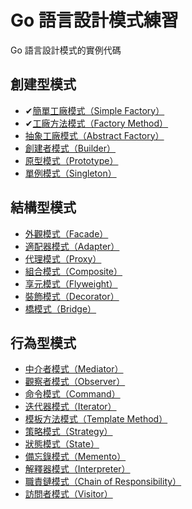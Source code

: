 # Go 語言設計模式練習


Go 語言設計模式的實例代碼

## 創建型模式

* ✔[簡單工廠模式（Simple Factory）](https://github.com/senghoo/golang-design-pattern/tree/master/00_simple_factory)
* ✔[工廠方法模式（Factory Method）](https://github.com/senghoo/golang-design-pattern/tree/master/04_factory_method)
* [抽象工廠模式（Abstract Factory）](https://github.com/senghoo/golang-design-pattern/tree/master/05_abstract_factory)
* [創建者模式（Builder）](https://github.com/senghoo/golang-design-pattern/tree/master/06_builder)
* [原型模式（Prototype）](https://github.com/senghoo/golang-design-pattern/tree/master/07_prototype)
* [單例模式（Singleton）](https://github.com/senghoo/golang-design-pattern/tree/master/03_singleton)

## 結構型模式

* [外觀模式（Facade）](https://github.com/senghoo/golang-design-pattern/tree/master/01_facade)
* [適配器模式（Adapter）](https://github.com/senghoo/golang-design-pattern/tree/master/02_adapter)
* [代理模式（Proxy）](https://github.com/senghoo/golang-design-pattern/tree/master/09_proxy)
* [組合模式（Composite）](https://github.com/senghoo/golang-design-pattern/tree/master/13_composite)
* [享元模式（Flyweight）](https://github.com/senghoo/golang-design-pattern/tree/master/18_flyweight)
* [裝飾模式（Decorator）](https://github.com/senghoo/golang-design-pattern/tree/master/20_decorator)
* [橋模式（Bridge）](https://github.com/senghoo/golang-design-pattern/tree/master/22_bridge)

## 行為型模式

* [中介者模式（Mediator）](https://github.com/senghoo/golang-design-pattern/tree/master/08_mediator)
* [觀察者模式（Observer）](https://github.com/senghoo/golang-design-pattern/tree/master/10_observer)
* [命令模式（Command）](https://github.com/senghoo/golang-design-pattern/tree/master/11_command)
* [迭代器模式（Iterator）](https://github.com/senghoo/golang-design-pattern/tree/master/12_iterator)
* [模板方法模式（Template Method）](https://github.com/senghoo/golang-design-pattern/tree/master/14_template_method)
* [策略模式（Strategy）](https://github.com/senghoo/golang-design-pattern/tree/master/15_strategy)
* [狀態模式（State）](https://github.com/senghoo/golang-design-pattern/tree/master/16_state)
* [備忘錄模式（Memento）](https://github.com/senghoo/golang-design-pattern/tree/master/17_memento)
* [解釋器模式（Interpreter）](https://github.com/senghoo/golang-design-pattern/tree/master/19_interpreter)
* [職責鏈模式（Chain of Responsibility）](https://github.com/senghoo/golang-design-pattern/tree/master/21_chain_of_responsibility)
* [訪問者模式（Visitor）](https://github.com/senghoo/golang-design-pattern/tree/master/23_visitor)